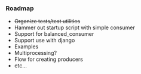 ### Roadmap
- ~~Organize tests/test utilities~~
- Hammer out startup script with simple consumer
- Support for balanced_consumer
- Support use with django
- Examples
- Multiprocessing?
- Flow for creating producers
- etc...

